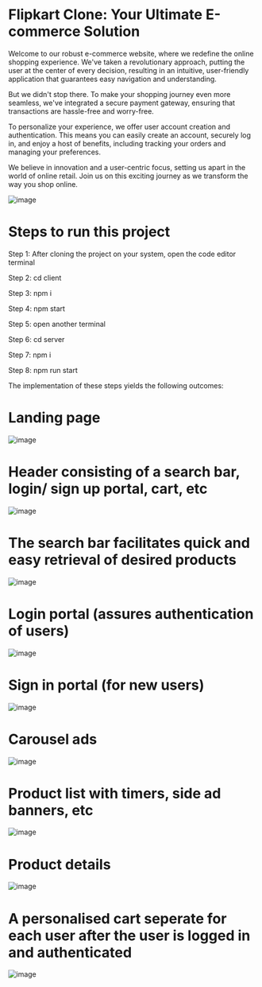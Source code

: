 # Flipkart Clone: Your Ultimate E-commerce Solution

Welcome to our robust e-commerce website, where we redefine the online shopping experience. We've taken a revolutionary approach, putting the user at the center of every decision, resulting in an intuitive, user-friendly application that guarantees easy navigation and understanding.

But we didn't stop there. To make your shopping journey even more seamless, we've integrated a secure payment gateway, ensuring that transactions are hassle-free and worry-free.

To personalize your experience, we offer user account creation and authentication. This means you can easily create an account, securely log in, and enjoy a host of benefits, including tracking your orders and managing your preferences.

We believe in innovation and a user-centric focus, setting us apart in the world of online retail. Join us on this exciting journey as we transform the way you shop online.

![image](https://github.com/krishnakhadke11/Ecom/assets/81074309/e3d4e2e6-5354-41c0-8abc-cf3881705c85)

# Steps to run this project

Step 1: After cloning the project on your system, open the code editor terminal 

Step 2: cd client

Step 3: npm i 

Step 4: npm start

Step 5: open another terminal

Step 6: cd server

Step 7: npm i

Step 8: npm run start

The implementation of these steps yields the following outcomes:

# Landing page
![image](https://github.com/krishnakhadke11/Ecom/assets/81074309/564ca6a1-eca9-4573-a295-dfdf8eae4b0a)

# Header consisting of a search bar, login/ sign up portal, cart, etc
![image](https://github.com/krishnakhadke11/Ecom/assets/81074309/bfb34bd2-7414-4b4d-9845-b03f904f6bad)

# The search bar facilitates quick and easy retrieval of desired products
![image](https://github.com/krishnakhadke11/Ecom/assets/81074309/b3d6325e-d484-49b9-b60c-be25f30f4182)

# Login portal (assures authentication of users)
![image](https://github.com/krishnakhadke11/Ecom/assets/81074309/d5cf2044-c5de-4e78-990b-f5f0b3337741)

# Sign in portal (for new users)
![image](https://github.com/krishnakhadke11/Ecom/assets/81074309/0d8dc43a-4589-4d12-a152-2e609150ca86)

# Carousel ads
![image](https://github.com/krishnakhadke11/Ecom/assets/81074309/de8b1306-a913-40cf-b9ce-268f6c155df7)

# Product list with timers, side ad banners, etc
![image](https://github.com/krishnakhadke11/Ecom/assets/81074309/4c73d472-417b-47e2-bb0c-3ea1e5dd4e35)

# Product details
![image](https://github.com/krishnakhadke11/Ecom/assets/81074309/2e05c9d5-f554-4376-934b-bb1fe6615e01)

# A personalised cart seperate for each user after the user is logged in and authenticated
![image](https://github.com/krishnakhadke11/Ecom/assets/81074309/db5fb787-0457-492f-b84c-0dacc80ab179)


